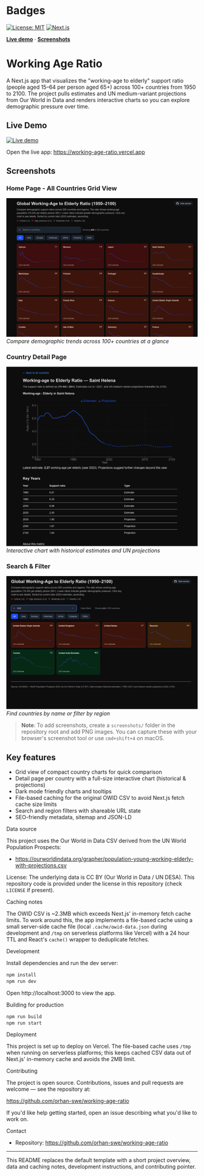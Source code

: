 # Badges
[![License: MIT](https://img.shields.io/badge/License-MIT-yellow.svg)](https://opensource.org/licenses/MIT)
[![Next.js](https://img.shields.io/badge/Next.js-15-black)](https://nextjs.org/)
 
[**Live demo**](#live-demo) · [**Screenshots**](#screenshots) 
# Working Age Ratio

A Next.js app that visualizes the "working-age to elderly" support ratio (people aged 15–64 per person aged 65+) across 100+ countries from 1950 to 2100. The project pulls estimates and UN medium-variant projections from Our World in Data and renders interactive charts so you can explore demographic pressure over time.

## Live Demo

[![Live demo](https://img.shields.io/badge/Live-Demo-blue)](https://working-age-ratio.vercel.app)

Open the live app: https://working-age-ratio.vercel.app

## Screenshots

### Home Page - All Countries Grid View
![Home page showing grid of country charts](screenshots/home-grid.png)
*Compare demographic trends across 100+ countries at a glance*

### Country Detail Page
![Country detail page with full chart](screenshots/country-detail.png)
*Interactive chart with historical estimates and UN projections*

### Search & Filter
![Search and region filter functionality](screenshots/search-filter.png)
*Find countries by name or filter by region*

> **Note**: To add screenshots, create a `screenshots/` folder in the repository root and add PNG images. You can capture these with your browser's screenshot tool or use `cmd+shift+4` on macOS.

## Key features

- Grid view of compact country charts for quick comparison
- Detail page per country with a full-size interactive chart (historical & projections)
- Dark mode friendly charts and tooltips
- File-based caching for the original OWID CSV to avoid Next.js fetch cache size limits
- Search and region filters with shareable URL state
- SEO-friendly metadata, sitemap and JSON-LD

Data source

This project uses the Our World in Data CSV derived from the UN World Population Prospects:

- https://ourworldindata.org/grapher/population-young-working-elderly-with-projections.csv

License: The underlying data is CC BY (Our World in Data / UN DESA). This repository code is provided under the license in this repository (check `LICENSE` if present).

Caching notes

The OWID CSV is ~2.3MB which exceeds Next.js' in-memory fetch cache limits. To work around this, the app implements a file-based cache using a small server-side cache file (local `.cache/owid-data.json` during development and `/tmp` on serverless platforms like Vercel) with a 24 hour TTL and React's `cache()` wrapper to deduplicate fetches.

Development

Install dependencies and run the dev server:

```bash
npm install
npm run dev
```

Open http://localhost:3000 to view the app.

Building for production

```bash
npm run build
npm run start
```

Deployment

This project is set up to deploy on Vercel. The file-based cache uses `/tmp` when running on serverless platforms; this keeps cached CSV data out of Next.js' in-memory cache and avoids the 2MB limit.

Contributing

The project is open source. Contributions, issues and pull requests are welcome — see the repository at:

https://github.com/orhan-swe/working-age-ratio

If you'd like help getting started, open an issue describing what you'd like to work on.

Contact

- Repository: https://github.com/orhan-swe/working-age-ratio

---

This README replaces the default template with a short project overview, data and caching notes, development instructions, and contributing pointer.
